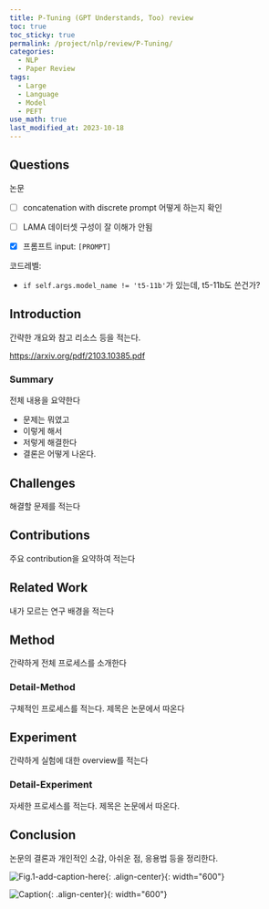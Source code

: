 ```yaml
---
title: P-Tuning (GPT Understands, Too) review
toc: true
toc_sticky: true
permalink: /project/nlp/review/P-Tuning/
categories:
  - NLP
  - Paper Review
tags:
  - Large
  - Language
  - Model
  - PEFT
use_math: true
last_modified_at: 2023-10-18
---
```


## Questions

논문

- [ ] concatenation with discrete prompt 어떻게 하는지 확인
- [ ] LAMA 데이터셋 구성이 잘 이해가 안됨
- [x] 프롬프트 input: `[PROMPT]`


코드레벨:
- `if self.args.model_name != 't5-11b'`가 있는데, t5-11b도 쓴건가?

## Introduction

간략한 개요와 참고 리소스 등을 적는다.

https://arxiv.org/pdf/2103.10385.pdf

### Summary

전체 내용을 요약한다

- 문제는 뭐였고
- 이렇게 해서
- 저렇게 해결한다
- 결론은 어떻게 나온다.

## Challenges

해결할 문제를 적는다

## Contributions

주요 contribution을 요약하여 적는다

## Related Work

내가 모르는 연구 배경을 적는다

## Method

간략하게 전체 프로세스를 소개한다

### Detail-Method

구체적인 프로세스를 적는다.
제목은 논문에서 따온다

## Experiment

간략하게 실험에 대한 overview를 적는다

### Detail-Experiment

자세한 프로세스를 적는다.
제목은 논문에서 따온다.

## Conclusion

논문의 결론과 개인적인 소감, 아쉬운 점, 응용법 등을 정리한다.

![Fig.1-add-caption-here]({{site.url}}{{site.baseurl}}/assets/posts/CATEGORY/POST-NAME-Fig.1.png){: .align-center}{: width="600"}

![Caption](URL){: .align-center}{: width="600"}
